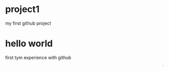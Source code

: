 # project1
my first github project
<html>
  <head>
 
  </head>
  <body>
  <h1>
    hello world
  </h1>
    <p>
      first tym experience with github
    </p>
  <marquee>This is basic example of marquee</marquee>
      <marquee direction = "up">The direction of text will be from bottom to top.</marquee>
  </body
  </html>
